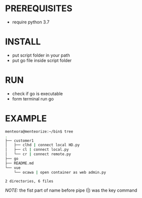 # PREREQUISITES
- require python 3.7

# INSTALL
- put script folder in your path
- put go file inside script folder

# RUN
- check if go is executable
- form terminal run go

# EXAMPLE

```bash
menteora@menteorize:~/bin$ tree
.
├── customer1
│   ├── clhd | connect local HD.py
│   ├── cl | connect local.py
│   └── cr | connect remote.py
├── go
├── README.md
└── vue
    └── ocawa | open container as web admin.py

2 directories, 6 files
```

*NOTE:* the fist part of name before pipe (|) was the key command
